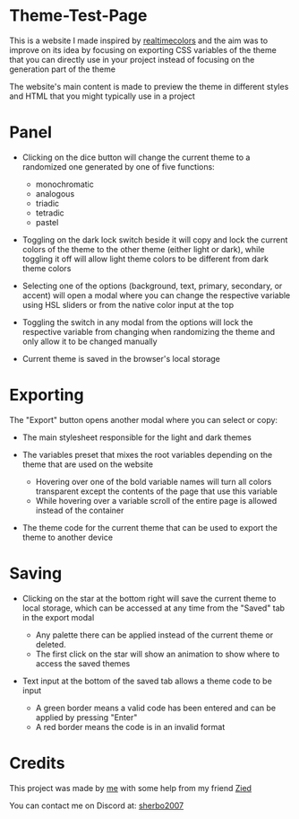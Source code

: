 # Theme-Test-Page
This is a website I made inspired by [realtimecolors](https://www.realtimecolors.com/) and the aim was to improve on its idea by focusing on exporting CSS variables of the theme that you can directly use in your project instead of focusing on the generation part of the theme

The website's main content is made to preview the theme in different styles and HTML that you might typically use in a project

# Panel
- Clicking on the dice button will change the current theme to a randomized one generated by one of five functions:
    - monochromatic
    - analogous
    - triadic
    - tetradic
    - pastel

- Toggling on the dark lock switch beside it will copy and lock the current colors of the theme to the other theme (either light or dark), while toggling it off will allow light theme colors to be different from dark theme colors

- Selecting one of the options (background, text, primary, secondary, or accent) will open a modal where you can change the respective variable using HSL sliders or from the native color input at the top

- Toggling the switch in any modal from the options will lock the respective variable from changing when randomizing the theme and only allow it to be changed manually

- Current theme is saved in the browser's local storage

# Exporting
The "Export" button opens another modal where you can select or copy:
- The main stylesheet responsible for the light and dark themes

- The variables preset that mixes the root variables depending on the theme that are used on the website
    - Hovering over one of the bold variable names will turn all colors transparent except the contents of the page that use this variable
    - While hovering over a variable scroll of the entire page is allowed instead of the container
- The theme code for the current theme that can be used to export the theme to another device


# Saving
- Clicking on the star at the bottom right will save the current theme to local storage, which can be accessed at any time from the "Saved" tab in the export modal
    - Any palette there can be applied instead of the current theme or deleted.
    - The first click on the star will show an animation to show where to access the saved themes

- Text input at the bottom of the saved tab allows a theme code to be input
    - A green border means a valid code has been entered and can be applied by pressing "Enter"
    - A red border means the code is in an invalid format

# Credits
This project was made by [me](https://github.com/omar-elsherbiny) with some help from my friend [Zied](https://github.com/ZiedDev)

You can contact me on Discord at: [sherbo2007](https://discord.com/users/618443479856447500)